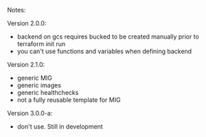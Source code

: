 Notes:

Version 2.0.0:
- backend on gcs requires bucked to be created manually prior to terraform init run
- you can't use functions and variables when defining backend

Version 2.1.0:
 - generic MIG
 - generic images
 - generic healthchecks
 - not a fully reusable template for MIG  

Version 3.0.0-a:
 - don't use. Still in development
